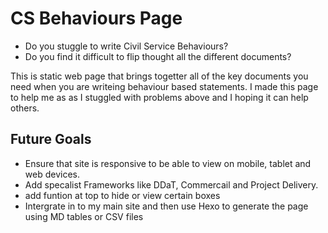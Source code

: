 # CS Behaviours Page

- Do you stuggle to write Civil Service Behaviours?
- Do you find it difficult to flip thought all the different documents?

This is static web page that brings togetter all of the key documents you need when you are writeing behaviour based statements.
I made this page to help me as as I stuggled with problems above and I hoping it can help others.

## Future Goals
- Ensure that site is responsive to be able to view on mobile, tablet and web devices.
- Add specalist Frameworks like DDaT, Commercail and Project Delivery.
- add funtion at top to hide or view certain boxes
- Intergrate in to my main site and then use Hexo to generate the page using MD tables or CSV files

